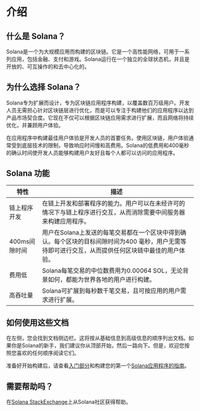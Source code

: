 # 介绍
## 什么是 Solana？
Solana是一个为大规模应用而构建的区块链。它是一个高性能网络，可用于一系列应用，包括金融、支付和游戏。Solana运行在一个独立的全球状态机，并且是开放的、可互操作的和去中心化的。

## 为什么选择 Solana？
Solana专为扩展而设计，专为区块链应用程序构建，以覆盖数百万级用户。开发人员无需担心针对区块链层进行优化，而是可以专注于构建他们的应用程序以达到产品市场契合度。它现在不仅可以根据区块链应用需求进行扩展，而且网络将持续优化，并兼顾用户体验。

在应用程序中构建最佳用户体验是开发人员的首要任务。使用区块链，用户体验通常受到底层技术的限制，导致响应时间慢和高费用。Solana的低费用和400毫秒的确认时间使开发人员能够构建用户友好且每个人都可以访问的应用程序。

## Solana 功能
| 特性        | 描述                                                                              |  
|-----------|---------------------------------------------------------------------------------| 
| 链上程序开发    | 在链上开发和部署程序的能力。用户可以在未经许可的情况下与链上程序进行交互，从而消除需要中间服务器来构建应用程序。                        |
| 400ms间隙时间 | 用户在Solana上发送的每笔交易都在一个区块中得到确认。每个区块的目标间隙时间为400 毫秒，用户无需等待即可进行交互，从而提供任何区块链中最佳的用户体验。 |
| 费用低       | Solana每笔交易的中位数费用为0.00064 SOL，无论背景如何，都能为世界各地的用户进行构建。                             |
| 高吞吐量      | Solana可扩展到每秒数千笔交易，且可按应用的用户需求进行扩展。                                               |

## 如何使用这些文档
在左侧，您会找到文档侧边栏。这将按从基础信息到高级信息的顺序列出文档。如果你是Solana的新手，我们建议你从顶部开始，然后一路向下。但是，欢迎您按照您喜欢的任何顺序阅读它们。

准备好开始构建后，请查看[入门部分](https://solana.com/docs/intro/dev)和构建您的第一个[Solana应用程序的指南](https://solana.com/developers/guides/getstarted/local-rust-hello-world)。

## 需要帮助吗？
在[Solana StackExchange](https://solana.stackexchange.com/)上从Solana社区获得帮助。

